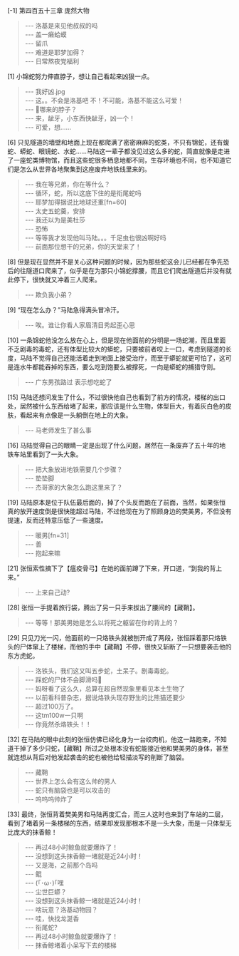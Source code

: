 
[-1] 第四百五十三章 庞然大物
>--- 洛基是来见他叔叔的吗<br>
>--- 盖一癞蛤蟆<br>
>--- 留爪<br>
>--- 难道是耶梦加得？<br>
>--- 日常熬夜党福利<br>

[1] 小锦蛇努力伸直脖子，想让自己看起来凶狠一点。
>--- 我好凶.jpg<br>
>--- 这。。不会是洛基吧
不！不可能，洛基不能这么可爱！<br>
>--- 🐍哪来的脖子？<br>
>--- 来，龇牙，小东西快龇牙，凶一个！<br>
>--- 可爱，想……<br>

[6] 只见隧道的墙壁和地面上现在都爬满了密密麻麻的蛇类，不只有锦蛇，还有蝮蛇、蟒蛇、眼镜蛇、水蛇……马陆这一辈子都没见过这么多的蛇，简直就像是走进了一座蛇类博物馆，而且这些蛇很多栖息地都不同，生存环境也不同，也不知道它们是怎么从世界各地聚集到这座废弃地铁线里来的。
>--- 我在等兄弟，你在等什么？<br>
>--- 循环，蛇，所以这底下住的是衔尾蛇吗<br>
>--- 耶梦加得据说比地球还重[fn=60]<br>
>--- 太史五蛇羹，安排<br>
>--- 我还以为是美杜莎<br>
>--- 恐怖<br>
>--- 等等我才发现他叫马陆。。。千足虫也很凶啊好吗<br>
>--- 前面那位想干的兄弟，你的天堂来了！<br>

[8] 但是现在显然并不是关心这种问题的时候，因为那些蛇这会儿已经都在争先恐后的往隧道口爬来了，似乎是在为那只小锦蛇撑腰，而且它们爬出隧道后并没有就此停下，很快就又冲着三人爬来。
>--- 欺负我小弟？<br>

[9] “现在怎么办？”马陆急得满头冒冷汗。
>--- 唉。谁让你看人家眉清目秀起歪心思<br>

[10] 一条锦蛇他没怎么放在心上，但是现在他面前的分明是一场蛇潮，而且里面不乏剧毒的毒蛇，还有体型比较大的蟒蛇，只要被前者咬上一口，考虑到隧道的长度，马陆不觉得自己还能活着走到地面上接受治疗，而至于蟒蛇就更可怕了，这可是连水牛都能吞掉的东西，要么吃到饱要么被撑死，一向是蟒蛇的捕猎守则。
>--- 广东男孩路过 表示想吃蛇了<br>

[15] 马陆还想问发生了什么，不过很快他自己也看到了前方的情况，楼梯的出口处，居然被什么东西给堵了起来，那应该是什么生物，体型巨大，有着灰白色的皮肤，看起来有点像是一头躺倒在地上的大象。
>--- 马老师发生了甚么事<br>

[16] 马陆觉得自己的眼睛一定是出现了什么问题，居然在一条废弃了五十年的地铁车站里看到了一头大象。
>--- 把大象放进地铁需要几个步骤？<br>
>--- 垫垫脚<br>
>--- 杰哥家的大象怎么跑这里来了？<br>

[19] 马陆原本是位于队伍最后面的，掉了个头反而跑在了前面，当然，如果张恒真的放开速度倒是很快能超过马陆，不过他现在为了照顾身边的樊美男，不但没有提速，反而还特意压低了一些速度。
>--- 暖男[fn=31]<br>
>--- 善<br>
>--- 抱起来嘛<br>

[21] 张恒索性摘下了【瘟疫骨弓】在她的面前蹲了下来，开口道，“到我的背上来。”
>--- 上来自己动?<br>

[28] 张恒一手提着旅行袋，腾出了另一只手来拔出了腰间的【藏鞘】。
>--- 等等！那美男她是怎么以将死之躯留在你的背上的？<br>

[29] 只见刀光一闪，他面前的一只烙铁头就被刨开成了两段，张恒踩着那只烙铁头的尸体窜上了楼梯，而他的手中【藏鞘】不停，很快又斩断了一只想要袭击他的东方虎蛇。
>--- 洛铁头，我们这又叫五步蛇，土呆子。剧毒毒蛇。<br>
>--- 踩蛇的尸体不会脚滑吗🤔<br>
>--- 妈呀看了这么久，总算在超自然现象里看见本土生物了<br>
>--- 以前看科普杂志，据说烙铁头现存野生的比熊猫还要少<br>
>--- 超过100万了。<br>
>--- 这tm100w一只啊<br>
>--- 你竟然杀烙铁头！！<br>

[32] 在马陆的眼中此刻的张恒仿佛已经化身为一台绞肉机，他这一路跑来，不知道干掉了多少只蛇，【藏鞘】所过之处根本没有蛇能接近他和樊美男的身体，甚至就连想从背后对他发起袭击的蛇也被他给轻描淡写的削断了脑袋。
>--- 藏鞘<br>
>--- 世界上怎么会有这么帅的男人<br>
>--- 蛇只有脑袋也是可以攻击的<br>
>--- 呜呜呜帅炸了<br>

[33] 最终，张恒背着樊美男和马陆再度汇合，而三人这时也来到了车站的二层，看到了堵着另一条楼梯的东西，结果却发现那根本不是一头大象，而是一只体型无比庞大的抹香鲸！
>--- 再过48小时鲸鱼就要爆炸了！<br>
>--- 没想到这头抹香鲸一堵就是近24小时！<br>
>--- 又是海，之前那个岛吗<br>
>--- 鲲<br>
>--- (｢･ω･)｢嘿<br>
>--- 尘世巨蟒？<br>
>--- 没想到这头抹香鲸一堵就是近24小时！<br>
>--- 啥玩意？洛基动物园？<br>
>--- 哇，快找龙涎香<br>
>--- 衔尾蛇?<br>
>--- 再过48小时鲸鱼就要爆炸了！<br>
>--- 抹香鲸堵着小呆写下去的楼梯<br>
